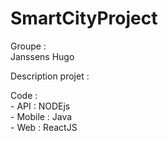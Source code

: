 # SmartCityProject

Groupe :\
    Janssens Hugo
  
Description projet :
      
 
Code :\
	- API : NODEjs\
    - Mobile : Java\
    - Web : ReactJS
    
    
